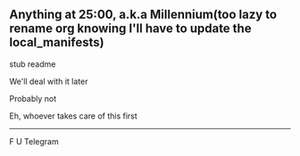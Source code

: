 Anything at 25:00, a.k.a Millennium(too lazy to rename org knowing I'll have to update the local_manifests)
---

stub readme

We'll deal with it later

Probably not

Eh, whoever takes care of this first


---
F U Telegram
